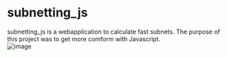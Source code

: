 # subnetting_js
subnetting_js is a webapplication to calculate fast subnets. The purpose of this project was to get more comform with Javascript.
<br>
![image](https://user-images.githubusercontent.com/96989243/183313250-4f7dce12-12ba-475e-a3f8-d2d8f6279add.png)
